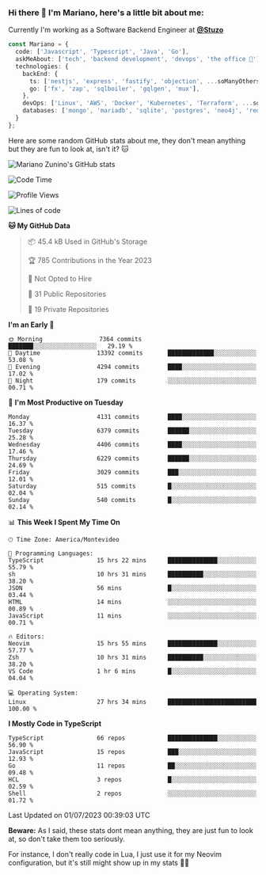### Hi there 👋 I'm Mariano, here's a little bit about me:

Currently I'm working as a Software Backend Engineer at [**@Stuzo**](https://www.stuzo.com/)

```ts
const Mariano = {
  code: ['Javascript', 'Typescript', 'Java', 'Go'],
  askMeAbout: ['tech', 'backend development', 'devops', 'the office 💼'],
  technologies: {
    backEnd: {
      ts: ['nestjs', 'express', 'fastify', 'objection', ...soManyOthersFrameworks],
      go: ['fx', 'zap', 'sqlboiler', 'gqlgen', 'mux'],
    },
    devOps: ['Linux', 'AWS', 'Docker', 'Kubernetes', 'Terraform', ...soManyOthersTools],
    databases: ['mongo', 'mariadb', 'sqlite', 'postgres', 'neo4j', 'redis'],
  }
};
```

Here are some random GitHub stats about me, they don't mean anything but they are fun to look at, isn't it? 🐱

![Mariano Zunino's GitHub stats](https://github-readme-stats.vercel.app/api?username=marianozunino&count_private=true&show_icons=true&theme=radical)

<!--START_SECTION:waka-->
![Code Time](http://img.shields.io/badge/Code%20Time-863%20hrs%2021%20mins-blue)

![Profile Views](http://img.shields.io/badge/Profile%20Views-0-blue)

![Lines of code](https://img.shields.io/badge/From%20Hello%20World%20I%27ve%20Written-9.5%20million%20lines%20of%20code-blue)

**🐱 My GitHub Data** 

> 📦 45.4 kB Used in GitHub's Storage 
 > 
> 🏆 785 Contributions in the Year 2023
 > 
> 🚫 Not Opted to Hire
 > 
> 📜 31 Public Repositories 
 > 
> 🔑 19 Private Repositories 
 > 
**I'm an Early 🐤** 

```text
🌞 Morning                7364 commits        ███████░░░░░░░░░░░░░░░░░░   29.19 % 
🌆 Daytime                13392 commits       █████████████░░░░░░░░░░░░   53.08 % 
🌃 Evening                4294 commits        ████░░░░░░░░░░░░░░░░░░░░░   17.02 % 
🌙 Night                  179 commits         ░░░░░░░░░░░░░░░░░░░░░░░░░   00.71 % 
```
📅 **I'm Most Productive on Tuesday** 

```text
Monday                   4131 commits        ████░░░░░░░░░░░░░░░░░░░░░   16.37 % 
Tuesday                  6379 commits        ██████░░░░░░░░░░░░░░░░░░░   25.28 % 
Wednesday                4406 commits        ████░░░░░░░░░░░░░░░░░░░░░   17.46 % 
Thursday                 6229 commits        ██████░░░░░░░░░░░░░░░░░░░   24.69 % 
Friday                   3029 commits        ███░░░░░░░░░░░░░░░░░░░░░░   12.01 % 
Saturday                 515 commits         █░░░░░░░░░░░░░░░░░░░░░░░░   02.04 % 
Sunday                   540 commits         █░░░░░░░░░░░░░░░░░░░░░░░░   02.14 % 
```


📊 **This Week I Spent My Time On** 

```text
🕑︎ Time Zone: America/Montevideo

💬 Programming Languages: 
TypeScript               15 hrs 22 mins      ██████████████░░░░░░░░░░░   55.79 % 
sh                       10 hrs 31 mins      ██████████░░░░░░░░░░░░░░░   38.20 % 
JSON                     56 mins             █░░░░░░░░░░░░░░░░░░░░░░░░   03.44 % 
HTML                     14 mins             ░░░░░░░░░░░░░░░░░░░░░░░░░   00.89 % 
JavaScript               11 mins             ░░░░░░░░░░░░░░░░░░░░░░░░░   00.71 % 

🔥 Editors: 
Neovim                   15 hrs 55 mins      ██████████████░░░░░░░░░░░   57.77 % 
Zsh                      10 hrs 31 mins      ██████████░░░░░░░░░░░░░░░   38.20 % 
VS Code                  1 hr 6 mins         █░░░░░░░░░░░░░░░░░░░░░░░░   04.04 % 

💻 Operating System: 
Linux                    27 hrs 34 mins      █████████████████████████   100.00 % 
```

**I Mostly Code in TypeScript** 

```text
TypeScript               66 repos            ██████████████░░░░░░░░░░░   56.90 % 
JavaScript               15 repos            ███░░░░░░░░░░░░░░░░░░░░░░   12.93 % 
Go                       11 repos            ██░░░░░░░░░░░░░░░░░░░░░░░   09.48 % 
HCL                      3 repos             █░░░░░░░░░░░░░░░░░░░░░░░░   02.59 % 
Shell                    2 repos             ░░░░░░░░░░░░░░░░░░░░░░░░░   01.72 % 
```




 Last Updated on 01/07/2023 00:39:03 UTC
<!--END_SECTION:waka-->

**Beware:** As I said, these stats dont mean anything, they are just fun to look at, so don't take them too seriously.

For instance, I don't really code in Lua, I just use it for my Neovim configuration, but it's still might show up in my stats 🤷‍♂️
